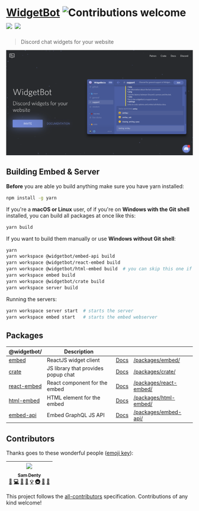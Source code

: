 # [WidgetBot](https://widgetbot.io) ![Contributions welcome](https://img.shields.io/badge/contributions-welcome-orange.svg) [![](https://data.jsdelivr.com/v1/package/npm/@widgetbot/crate/badge?style=rounded)](https://www.jsdelivr.com/package/npm/@widgetbot/crate) [![](https://data.jsdelivr.com/v1/package/npm/@widgetbot/html-embed/badge?style=rounded)](https://www.jsdelivr.com/package/npm/@widgetbot/html-embed)

> Discord chat widgets for your website

[![Banner](./.github/banner.png)](https://widgetbot.io)

## Building Embed & Server

**Before** you are able yo build anything make sure you have yarn installed:

```bash
npm install -g yarn
```

If you're a **macOS or Linux** user, of if you're on **Windows with the Git shell** installed, you can build all packages at once like this:

```bash
yarn build
```

If you want to build them manually or use **Windows without Git shell**:

```bash
yarn
yarn workspace @widgetbot/embed-api build
yarn workspace @widgetbot/react-embed build
yarn workspace @widgetbot/html-embed build  # you can skip this one if you don't need it
yarn workspace embed build
yarn workspace @widgetbot/crate build
yarn workspace server build
```

Running the servers:

```bash
yarn workspace server start  # starts the server
yarn workspace embed start   # starts the embed webserver
```

## Packages

| @widgetbot/                                                    | Description                         |                                                      |                                                  |
| -------------------------------------------------------------- | ----------------------------------- | ---------------------------------------------------- | ------------------------------------------------ |
| [embed](https://widgetbot.io)                                  | ReactJS widget client               | [Docs](https://docs.widgetbot.io/embed/)             | [/packages/embed/](/packages/embed/)             |
| [crate](http://npmjs.com/package/@widgetbot/crate)             | JS library that provides popup chat | [Docs](https://docs.widgetbot.io/embed/crate/)       | [/packages/crate/](/packages/crate/)             |
| [react-embed](http://npmjs.com/package/@widgetbot/react-embed) | React component for the embed       | [Docs](https://docs.widgetbot.io/embed/react-embed/) | [/packages/react-embed/](/packages/react-embed/) |
| [html-embed](http://npmjs.com/package/@widgetbot/html-embed)   | HTML element for the embed          | [Docs](https://docs.widgetbot.io/embed/html-embed/)  | [/packages/html-embed/](/packages/html-embed/)   |
| [embed-api](http://npmjs.com/package/@widgetbot/embed-api)     | Embed GraphQL JS API                | [Docs](https://docs.widgetbot.io/embed/embed-api/)   | [/packages/embed-api/](/packages/embed-api/)     |

## Contributors

Thanks goes to these wonderful people ([emoji key](https://github.com/kentcdodds/all-contributors#emoji-key)):

<!-- ALL-CONTRIBUTORS-LIST:START - Do not remove or modify this section -->
<!-- prettier-ignore -->
| [<img src="https://avatars1.githubusercontent.com/u/13242392?v=4" width="100px;"/><br /><sub><b>Sam Denty</b></sub>](https://samdd.me)<br />[🐛](https://github.com/widgetbot-io/widgetbot/widgetbot-io/WidgetBot/issues?q=author%3Asamdenty99 "Bug reports") [💻](https://github.com/widgetbot-io/widgetbot/widgetbot-io/WidgetBot/commits?author=samdenty99 "Code") [🎨](#design-samdenty99 "Design") [📖](https://github.com/widgetbot-io/widgetbot/widgetbot-io/WidgetBot/commits?author=samdenty99 "Documentation") [💡](#example-samdenty99 "Examples") [🚇](#infra-samdenty99 "Infrastructure (Hosting, Build-Tools, etc)") [👀](#review-samdenty99 "Reviewed Pull Requests") [🔧](#tool-samdenty99 "Tools") |
| :---: |

<!-- ALL-CONTRIBUTORS-LIST:END -->

This project follows the [all-contributors](https://github.com/kentcdodds/all-contributors) specification. Contributions of any kind welcome!
